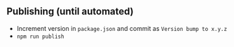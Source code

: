 ## Publishing (until automated)

- Increment version in `package.json` and commit as `Version bump to x.y.z`
- `npm run publish`
